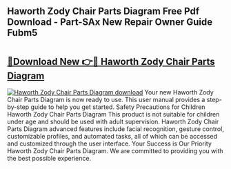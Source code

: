 ## Haworth Zody Chair Parts Diagram Free Pdf Download - Part-SAx New Repair Owner Guide Fubm5

# <h2><a href="http://dfjk25.blite.top/?on=Haworth+Zody+Chair+Parts+Diagram">🔗Download New 👉🔴 Haworth Zody Chair Parts Diagram</a></h2>

[![Haworth Zody Chair Parts Diagram download](https://i.imgur.com/lujVjoI.png)](http://dfjk25.blite.top/?on=Haworth+Zody+Chair+Parts+Diagram)
Your new Haworth Zody Chair Parts Diagram is now ready to use. This user manual provides a step-by-step guide to help you get started. Safety Precautions for Children Haworth Zody Chair Parts Diagram This product is not suitable for children under age and should be used with adult supervision. Haworth Zody Chair Parts Diagram advanced features include facial recognition, gesture control, customizable profiles, and automated tasks, all of which can be accessed and customized through the user interface. Your Success is Our Priority Haworth Zody Chair Parts Diagram. We are committed to providing you with the best possible experience.
